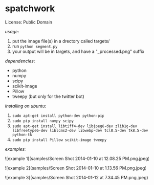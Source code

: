 spatchwork
==========

License: Public Domain

_usage_:

1. put the image file(s) in a drectory called targets/
2. run `python segment.py`
3. your output will be in targets, and have a "_processed.png" suffix

_dependencies_:

* python
* numpy
* scipy
* scikit-image
* Pillow
* tweepy (but only for the twitter bot)

_installing on ubuntu_:

1. `sudo apt-get install python-dev python-pip`
2. `sudo pip install numpy scipy`
3. `sudo apt-get install libtiff4-dev libjpeg8-dev zlib1g-dev libfreetype6-dev liblcms2-dev libwebp-dev tcl8.5-dev tk8.5-dev python-tk`
4. `sudo pip install Pillow scikit-image tweepy`

_examples_:

![example 1](samples/Screen Shot 2014-01-10 at 12.08.25 PM.png.jpeg)

![example 2](samples/Screen Shot 2014-01-10 at 1.13.56 PM.png.jpeg)

![example 3](samples/Screen Shot 2014-01-12 at 7.34.45 PM.png.jpeg)
